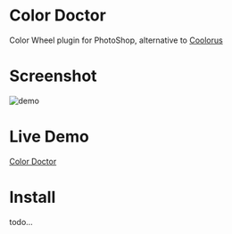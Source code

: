 # Color Doctor

Color Wheel plugin for PhotoShop, alternative to [Coolorus](https://coolorus.com/)

# Screenshot
![demo](https://raw.githubusercontent.com/javanli/color-doctor/master/screenshots/screenshot.png)
# Live Demo
[Color Doctor](https://javanli.github.io/color-doctor/)

# Install
todo...
